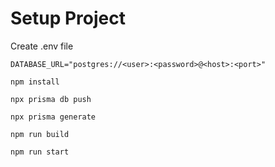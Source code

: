 # Setup Project

Create .env file

```env
DATABASE_URL="postgres://<user>:<password>@<host>:<port>"
```

```shell
npm install

npx prisma db push

npx prisma generate

npm run build

npm run start
 ```